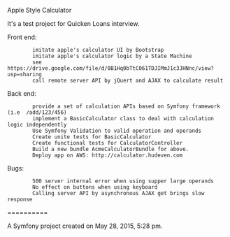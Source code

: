 Apple Style Calculator

It's a test project for Quicken Loans interview.

Front end:  

            imitate apple's calculator UI by Bootstrap
            imitate apple's calculator logic by a State Machine
            see https://drive.google.com/file/d/0B1Hq0bTtC061TDJIMmJ1c3JHNnc/view?usp=sharing
            call remote server API by jQuert and AJAX to calculate result

Back end:   

            provide a set of calculation APIs based on Symfony framework (i.e  /add/123/456)
            implement a BasicCalculator class to deal with calculation logic independently
            Use Symfony Validation to valid operation and operands
            Create unite tests for BasicCalculator
            Create functional tests for CalculatorController
            Build a new bundle AcmeCalculatorBundle for above. 
            Deploy app on AWS: http://calculator.hudeven.com

Bugs:       

            500 server internal error when using supper large operands
            No effect on buttons when using keyboard
            Calling server API by asynchronous AJAX get brings slow response
            

==========

A Symfony project created on May 28, 2015, 5:28 pm.
